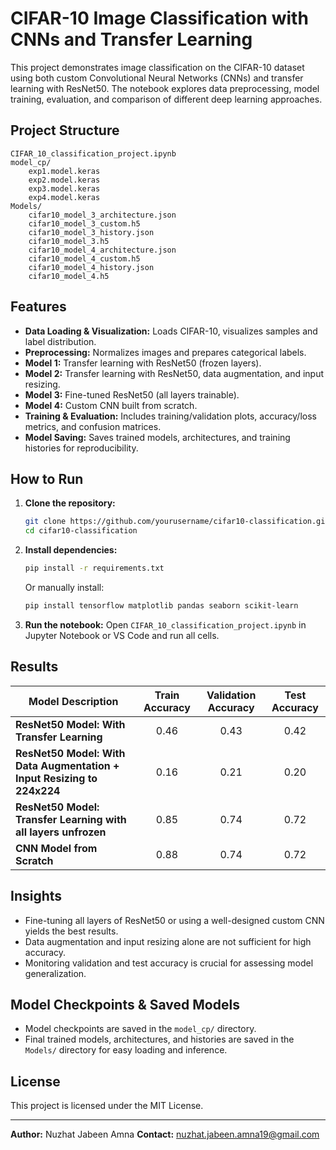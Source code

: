 # CIFAR-10 Image Classification with CNNs and Transfer Learning

This project demonstrates image classification on the CIFAR-10 dataset using both custom Convolutional Neural Networks (CNNs) and transfer learning with ResNet50. The notebook explores data preprocessing, model training, evaluation, and comparison of different deep learning approaches.

## Project Structure

```
CIFAR_10_classification_project.ipynb
model_cp/
    exp1.model.keras
    exp2.model.keras
    exp3.model.keras
    exp4.model.keras
Models/
    cifar10_model_3_architecture.json
    cifar10_model_3_custom.h5
    cifar10_model_3_history.json
    cifar10_model_3.h5
    cifar10_model_4_architecture.json
    cifar10_model_4_custom.h5
    cifar10_model_4_history.json
    cifar10_model_4.h5
```

## Features

- **Data Loading & Visualization:** Loads CIFAR-10, visualizes samples and label distribution.
- **Preprocessing:** Normalizes images and prepares categorical labels.
- **Model 1:** Transfer learning with ResNet50 (frozen layers).
- **Model 2:** Transfer learning with ResNet50, data augmentation, and input resizing.
- **Model 3:** Fine-tuned ResNet50 (all layers trainable).
- **Model 4:** Custom CNN built from scratch.
- **Training & Evaluation:** Includes training/validation plots, accuracy/loss metrics, and confusion matrices.
- **Model Saving:** Saves trained models, architectures, and training histories for reproducibility.

## How to Run

1. **Clone the repository:**
    ```sh
    git clone https://github.com/yourusername/cifar10-classification.git
    cd cifar10-classification
    ```

2. **Install dependencies:**
    ```sh
    pip install -r requirements.txt
    ```
    Or manually install:
    ```sh
    pip install tensorflow matplotlib pandas seaborn scikit-learn
    ```

3. **Run the notebook:**
    Open `CIFAR_10_classification_project.ipynb` in Jupyter Notebook or VS Code and run all cells.

## Results

| Model Description                                                        | Train Accuracy | Validation Accuracy | Test Accuracy |
|--------------------------------------------------------------------------|:--------------:|:------------------:|:-------------:|
| **ResNet50 Model: With Transfer Learning**                               |     0.46       |        0.43        |     0.42      |
| **ResNet50 Model: With Data Augmentation + Input Resizing to 224x224**   |     0.16       |        0.21        |     0.20      |
| **ResNet50 Model: Transfer Learning with all layers unfrozen**           |     0.85       |        0.74        |     0.72      |
| **CNN Model from Scratch**                                               |     0.88       |        0.74        |     0.72      |

## Insights

- Fine-tuning all layers of ResNet50 or using a well-designed custom CNN yields the best results.
- Data augmentation and input resizing alone are not sufficient for high accuracy.
- Monitoring validation and test accuracy is crucial for assessing model generalization.

## Model Checkpoints & Saved Models

- Model checkpoints are saved in the `model_cp/` directory.
- Final trained models, architectures, and histories are saved in the `Models/` directory for easy loading and inference.

## License

This project is licensed under the MIT License.

---

**Author:** Nuzhat Jabeen Amna
**Contact:** nuzhat.jabeen.amna19@gmail.com

